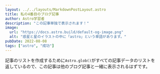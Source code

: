 ```yaml
---
layout: ../../layouts/MarkdownPostLayout.astro
title: 私の4番目のブログ記事
author: Astro学習者
description: "この記事単独で表示されます！"
image:
  url: "https://docs.astro.build/default-og-image.png"
  alt: "惑星と星のイラストの中に「astro」という単語があります。"
pubDate: 2022-08-08
tags: ["astro", "成功"]
---
```

記事のリストを作成するために`Astro.glob()`がすべての記事データのリストを返しているので、この記事は他のブログ記事と一緒に表示されるはずです。